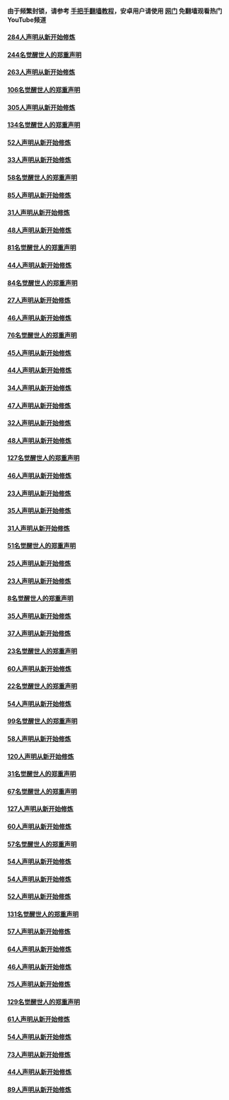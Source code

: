 #### 由于频繁封锁，请参考 [手把手翻墙教程](https://github.com/gfw-breaker/guides/wiki/)，安卓用户请使用 [网门](https://github.com/gfw-breaker/nogfw/blob/master/dl.md?t=03302301) 免翻墙观看热门YouTube频道 

#### [284人声明从新开始修炼](../pages/91/422707.md?t=03302301) 

#### [244名觉醒世人的郑重声明](../pages/91/422706.md?t=03302301) 

#### [263人声明从新开始修炼](../pages/91/422553.md?t=03302301) 

#### [106名觉醒世人的郑重声明](../pages/91/422552.md?t=03302301) 

#### [305人声明从新开始修炼](../pages/91/422153.md?t=03302301) 

#### [134名觉醒世人的郑重声明](../pages/91/422152.md?t=03302301) 

#### [52人声明从新开始修炼](../pages/91/421846.md?t=03302301) 

#### [33人声明从新开始修炼](../pages/91/421804.md?t=03302301) 

#### [58名觉醒世人的郑重声明](../pages/91/421845.md?t=03302301) 

#### [85人声明从新开始修炼](../pages/91/421769.md?t=03302301) 

#### [31人声明从新开始修炼](../pages/91/421763.md?t=03302301) 

#### [48人声明从新开始修炼](../pages/91/421605.md?t=03302301) 

#### [81名觉醒世人的郑重声明](../pages/91/421656.md?t=03302301) 

#### [44人声明从新开始修炼](../pages/91/421544.md?t=03302301) 

#### [84名觉醒世人的郑重声明](../pages/91/421543.md?t=03302301) 

#### [27人声明从新开始修炼](../pages/91/421465.md?t=03302301) 

#### [46人声明从新开始修炼](../pages/91/421454.md?t=03302301) 

#### [76名觉醒世人的郑重声明](../pages/91/421453.md?t=03302301) 

#### [45人声明从新开始修炼](../pages/91/421452.md?t=03302301) 

#### [44人声明从新开始修炼](../pages/91/421422.md?t=03302301) 

#### [34人声明从新开始修炼](../pages/91/421322.md?t=03302301) 

#### [47人声明从新开始修炼](../pages/91/421264.md?t=03302301) 

#### [32人声明从新开始修炼](../pages/91/421225.md?t=03302301) 

#### [48人声明从新开始修炼](../pages/91/421202.md?t=03302301) 

#### [127名觉醒世人的郑重声明](../pages/91/421224.md?t=03302301) 

#### [46人声明从新开始修炼](../pages/91/421203.md?t=03302301) 

#### [23人声明从新开始修炼](../pages/91/421138.md?t=03302301) 

#### [35人声明从新开始修炼](../pages/91/421122.md?t=03302301) 

#### [31人声明从新开始修炼](../pages/91/421081.md?t=03302301) 

#### [51名觉醒世人的郑重声明](../pages/91/421080.md?t=03302301) 

#### [25人声明从新开始修炼](../pages/91/421020.md?t=03302301) 

#### [23人声明从新开始修炼](../pages/91/420884.md?t=03302301) 

#### [8名觉醒世人的郑重声明](../pages/91/420883.md?t=03302301) 

#### [35人声明从新开始修炼](../pages/91/420809.md?t=03302301) 

#### [37人声明从新开始修炼](../pages/91/420766.md?t=03302301) 

#### [23名觉醒世人的郑重声明](../pages/91/420765.md?t=03302301) 

#### [60人声明从新开始修炼](../pages/91/420727.md?t=03302301) 

#### [22名觉醒世人的郑重声明](../pages/91/420726.md?t=03302301) 

#### [54人声明从新开始修炼](../pages/91/420529.md?t=03302301) 

#### [99名觉醒世人的郑重声明](../pages/91/420528.md?t=03302301) 

#### [58人声明从新开始修炼](../pages/91/420198.md?t=03302301) 

#### [120人声明从新开始修炼](../pages/91/420141.md?t=03302301) 

#### [31名觉醒世人的郑重声明](../pages/91/420197.md?t=03302301) 

#### [67名觉醒世人的郑重声明](../pages/91/420140.md?t=03302301) 

#### [127人声明从新开始修炼](../pages/91/420082.md?t=03302301) 

#### [60人声明从新开始修炼](../pages/91/420081.md?t=03302301) 

#### [57名觉醒世人的郑重声明](../pages/91/420080.md?t=03302301) 

#### [54人声明从新开始修炼](../pages/91/419533.md?t=03302301) 

#### [54人声明从新开始修炼](../pages/91/419532.md?t=03302301) 

#### [52人声明从新开始修炼](../pages/91/419531.md?t=03302301) 

#### [131名觉醒世人的郑重声明](../pages/91/419530.md?t=03302301) 

#### [57人声明从新开始修炼](../pages/91/419430.md?t=03302301) 

#### [64人声明从新开始修炼](../pages/91/419429.md?t=03302301) 

#### [46人声明从新开始修炼](../pages/91/419428.md?t=03302301) 

#### [75人声明从新开始修炼](../pages/91/419427.md?t=03302301) 

#### [129名觉醒世人的郑重声明](../pages/91/419426.md?t=03302301) 

#### [61人声明从新开始修炼](../pages/91/419198.md?t=03302301) 

#### [54人声明从新开始修炼](../pages/91/419197.md?t=03302301) 

#### [73人声明从新开始修炼](../pages/91/419196.md?t=03302301) 

#### [44人声明从新开始修炼](../pages/91/419075.md?t=03302301) 

#### [89人声明从新开始修炼](../pages/91/419074.md?t=03302301) 

